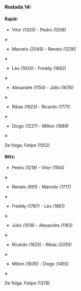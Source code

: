 ### Rodada 14:

#### Rapid:

* Vitor *(1320)*     -     Pedro *(1208)*

 **>** 
* Marcelo *(2049)*     -     Renato *(1236)*

 **>** 
* Léo *(1933)*     -     Freddy *(1882)*

 **>** 
* Alexandre *(1154)*     -     Júlio *(1676)*

 **>** 
* Ribas *(1623)*     -     Ricardo *(1771)*

 **>** 
* Diogo *(1237)*     -     Milton *(1889)*

 **>** 

De folga: Felipe (1552)

#### Blitz:

* Pedro *(1219)*     -     Vitor *(1164)*

 **>** 
* Renato *(991)*     -     Marcelo *(1717)*

 **>** 
* Freddy *(1787)*     -     Léo *(1861)*

 **>** 
* Júlio *(1519)*     -     Alexandre *(1183)*

 **>** 
* Ricardo *(1625)*     -     Ribas *(2055)*

 **>** 
* Milton *(1635)*     -     Diogo *(1455)*

 **>** 

De folga: Felipe (1378)

